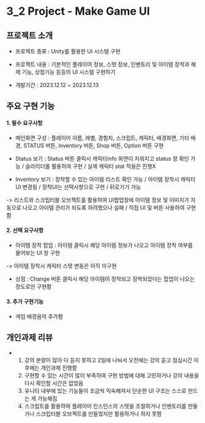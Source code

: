 # 3_2 Project - Make Game UI


## 프로젝트 소개

- 프로젝트 종류 : Unity를 활용한 UI 시스템 구현
  
- 프로젝트 내용 : 기본적인 플레이어 정보, 스텟 정보, 인벤토리 및 아이템 장착과 해제 기능, 상점기능 등등의 UI 시스템 구현하기
    
- 개발기간 : 2023.12.12 ~ 2023.12.13


## 주요 구현 기능


#### 1. 필수 요구사항

- 메인화면 구성 : 플레이어 이름, 레벨, 경험치, 스크립트, 캐릭터, 배경화면, 기타 배경, STATUS 버튼, Inventory 버튼, Shop 버튼, Option 버튼 구현

- Status 보기 : Status 버튼 클릭시 캐릭터info 화면이 지워지고 status 창 확인 가능 / 슬라이더를 활용하여 구현 / 실제 캐릭터 stat 적용은 진행X

- Inventory 보기 : 장착할 수 있는 아이템 리스트 확인 가능 / 아이템 장착시 캐릭터 UI 변경됨 / 장착UI는 선택사항으로 구현 / 뒤로가기 가능

-> 리스트와 스크립터블 오브젝트를 활용하여 UI팝업창에 아이템 정보 및 이미지가 자동으로 나오고 아이템 관리가 되도록 하려했으나 실패 / 직접 UI 및 버튼 사용하여 구현함


#### 2. 선택 요구사항 

- 아이템 장착 팝업 : 아이템 클릭시 해당 아이템 정보가 나오고 아이템 장착 여부를 물어보는 UI 창 구현

-> 아이템 장착시 캐릭터 스텟 변동은 아직 미구현

- 상점 : Change 버튼 클릭시 해당 아이템이 장착되고 장착되었다는 팝업이 나오는 정도로만 구현함


#### 3. 추가 구현기능

- 게임 배경음악 추가함


## 개인과제 리뷰

- 1. 강의 분량이 많아 다 듣지 못하고 2일에 나눠서 오전에는 강의 듣고 점심시간 이후에는 개인과제 진행함
  2. 구현할 수 있는 시간이 많이 부족하여 구현 방법에 대해 고민하거나 강의 내용을 다시 확인할 시간은 없었음
  3. 유니티 내부에 있는 기능들이 조금씩 익숙해져서 단순한 UI 구조는 스스로 만드는 게 가능해짐
  4. 스크립트를 활용하여 플레이어 인스턴스의 스텟을 조절하거나 인벤토리를 만들거나 스크립터블 오브젝트를 만들었지만 활용하거나 하지 못함
